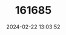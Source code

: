 ---
title: "161685"
category: "Leucoraja leucosticta"
draft: false
date: 2024-02-22 13:03:52
languages:
  French: ["Raie à taches laiteuses"]
  Spanish; Castilian: ["Raya mancha lechoso"]
  English: ["Whitedapple Skate"]
---